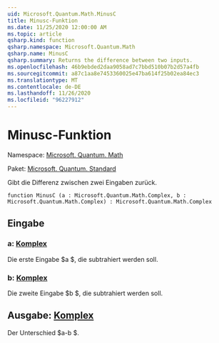 ```yaml
---
uid: Microsoft.Quantum.Math.MinusC
title: Minusc-Funktion
ms.date: 11/25/2020 12:00:00 AM
ms.topic: article
qsharp.kind: function
qsharp.namespace: Microsoft.Quantum.Math
qsharp.name: MinusC
qsharp.summary: Returns the difference between two inputs.
ms.openlocfilehash: 46b9ebded2daa9058ad7c7bbd510b07b2d57a4fb
ms.sourcegitcommit: a87c1aa8e7453360025e47ba614f25b02ea84ec3
ms.translationtype: MT
ms.contentlocale: de-DE
ms.lasthandoff: 11/26/2020
ms.locfileid: "96227912"
---
```

# <a name="minusc-function"></a>Minusc-Funktion

Namespace: [Microsoft. Quantum. Math](xref:Microsoft.Quantum.Math)

Paket: [Microsoft. Quantum. Standard](https://nuget.org/packages/Microsoft.Quantum.Standard)


Gibt die Differenz zwischen zwei Eingaben zurück.

```qsharp
function MinusC (a : Microsoft.Quantum.Math.Complex, b : Microsoft.Quantum.Math.Complex) : Microsoft.Quantum.Math.Complex
```


## <a name="input"></a>Eingabe

### <a name="a--complex"></a>a: [Komplex](xref:Microsoft.Quantum.Math.Complex)

Die erste Eingabe $a $, die subtrahiert werden soll.


### <a name="b--complex"></a>b: [Komplex](xref:Microsoft.Quantum.Math.Complex)

Die zweite Eingabe $b $, die subtrahiert werden soll.



## <a name="output--complex"></a>Ausgabe: [Komplex](xref:Microsoft.Quantum.Math.Complex)

Der Unterschied $a-b $.